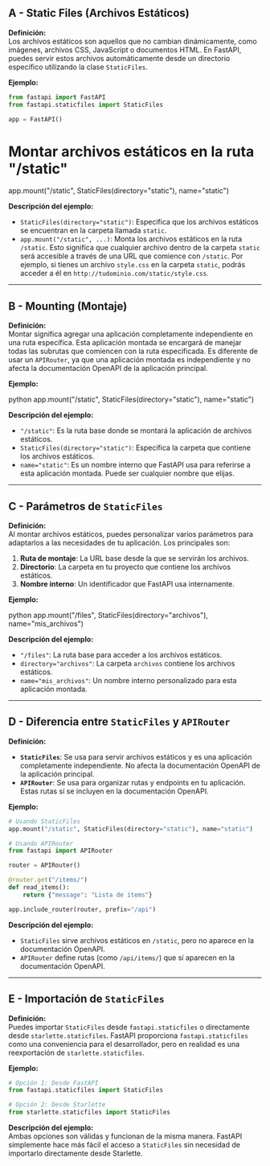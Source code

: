 ## A - Static Files (Archivos Estáticos)

**Definición:**  
Los archivos estáticos son aquellos que no cambian dinámicamente, como imágenes, archivos CSS, JavaScript o documentos HTML. En FastAPI, puedes servir estos archivos automáticamente desde un directorio específico utilizando la clase `StaticFiles`.

**Ejemplo:**

```python
from fastapi import FastAPI
from fastapi.staticfiles import StaticFiles

app = FastAPI()
```

# Montar archivos estáticos en la ruta "/static"

app.mount("/static", StaticFiles(directory="static"), name="static")

**Descripción del ejemplo:**

- `StaticFiles(directory="static")`: Especifica que los archivos estáticos se encuentran en la carpeta llamada `static`.
- `app.mount("/static", ...)`: Monta los archivos estáticos en la ruta `/static`. Esto significa que cualquier archivo dentro de la carpeta `static` será accesible a través de una URL que comience con `/static`. Por ejemplo, si tienes un archivo `style.css` en la carpeta `static`, podrás acceder a él en `http://tudominio.com/static/style.css`.

---

## B - Mounting (Montaje)

**Definición:**  
Montar significa agregar una aplicación completamente independiente en una ruta específica. Esta aplicación montada se encargará de manejar todas las subrutas que comiencen con la ruta especificada. Es diferente de usar un `APIRouter`, ya que una aplicación montada es independiente y no afecta la documentación OpenAPI de la aplicación principal.

**Ejemplo:**

python
app.mount("/static", StaticFiles(directory="static"), name="static")

**Descripción del ejemplo:**

- `"/static"`: Es la ruta base donde se montará la aplicación de archivos estáticos.
- `StaticFiles(directory="static")`: Especifica la carpeta que contiene los archivos estáticos.
- `name="static"`: Es un nombre interno que FastAPI usa para referirse a esta aplicación montada. Puede ser cualquier nombre que elijas.

---

## C - Parámetros de `StaticFiles`

**Definición:**  
Al montar archivos estáticos, puedes personalizar varios parámetros para adaptarlos a las necesidades de tu aplicación. Los principales son:

1.  **Ruta de montaje**: La URL base desde la que se servirán los archivos.
2.  **Directorio**: La carpeta en tu proyecto que contiene los archivos estáticos.
3.  **Nombre interno**: Un identificador que FastAPI usa internamente.

**Ejemplo:**

python
app.mount("/files", StaticFiles(directory="archivos"), name="mis_archivos")

**Descripción del ejemplo:**

- `"/files"`: La ruta base para acceder a los archivos estáticos.
- `directory="archivos"`: La carpeta `archivos` contiene los archivos estáticos.
- `name="mis_archivos"`: Un nombre interno personalizado para esta aplicación montada.

---

## D - Diferencia entre `StaticFiles` y `APIRouter`

**Definición:**

- **`StaticFiles`**: Se usa para servir archivos estáticos y es una aplicación completamente independiente. No afecta la documentación OpenAPI de la aplicación principal.
- **`APIRouter`**: Se usa para organizar rutas y endpoints en tu aplicación. Estas rutas sí se incluyen en la documentación OpenAPI.

**Ejemplo:**

```python
# Usando StaticFiles
app.mount("/static", StaticFiles(directory="static"), name="static")

# Usando APIRouter
from fastapi import APIRouter

router = APIRouter()

@router.get("/items/")
def read_items():
    return {"message": "Lista de ítems"}

app.include_router(router, prefix="/api")
```

**Descripción del ejemplo:**

- `StaticFiles` sirve archivos estáticos en `/static`, pero no aparece en la documentación OpenAPI.
- `APIRouter` define rutas (como `/api/items/`) que sí aparecen en la documentación OpenAPI.

---

## E - Importación de `StaticFiles`

**Definición:**  
Puedes importar `StaticFiles` desde `fastapi.staticfiles` o directamente desde `starlette.staticfiles`. FastAPI proporciona `fastapi.staticfiles` como una conveniencia para el desarrollador, pero en realidad es una reexportación de `starlette.staticfiles`.

**Ejemplo:**

```python
# Opción 1: Desde FastAPI
from fastapi.staticfiles import StaticFiles

# Opción 2: Desde Starlette
from starlette.staticfiles import StaticFiles
```

**Descripción del ejemplo:**  
Ambas opciones son válidas y funcionan de la misma manera. FastAPI simplemente hace más fácil el acceso a `StaticFiles` sin necesidad de importarlo directamente desde Starlette.
